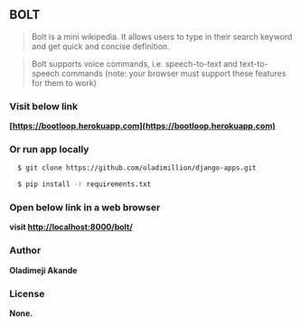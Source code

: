
## BOLT

> Bolt is a mini wikipedia. It allows users to type in
> their search keyword and get quick and concise definition.

> Bolt supports voice commands, i.e. speech-to-text and text-to-speech commands
> (note: your browser must support these features for them to work)

### Visit below link
  **[https://bootloop.herokuapp.com](https://bootloop.herokuapp.com)**

### Or run app locally

```bash
  $ git clone https://github.com/oladimillion/django-apps.git
```

```bash
  $ pip install -r requirements.txt
```

### Open below link in a web browser
  **visit [http://localhost:8000/bolt/](http://localhost:8000/bolt/)**

### Author
  **Oladimeji Akande** 

### License
  **None.**
